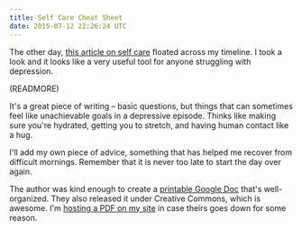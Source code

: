 ```yaml
---
title: Self Care Cheat Sheet
date: 2015-07-12 22:26:24 UTC
---
```


The other day, [this article on self care](http://eponis.tumblr.com/post/113798088670/everything-is-awful-and-im-not-okay-questions-to) floated across my timeline. I took a look and it looks like a very useful tool for anyone struggling with depression. 

(READMORE)

It's a great piece of writing – basic questions, but things that can sometimes feel like unachievable goals in a depressive episode. Thinks like making sure you're hydrated, getting you to stretch, and having human contact like a hug. 

I'll add my own piece of advice, something that has helped me recover from difficult mornings. Remember that it is never too late to start the day over again. 

The author was kind enough to create a [printable Google Doc](https://drive.google.com/file/d/0B6A2F5ky9SELU0Zfd05YMEpyNUk/view) that's well-organized. They also released it under Creative Commons, which is awesome. I'm [hosting a PDF on my site](http://static.ashfurrow.com/selfcare_printable.pdf) in case theirs goes down for some reason. 

